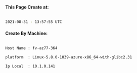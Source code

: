 
   
#### This Page Create at:

```bash

2021-08-31 - 13:57:55 UTC

```

#### Create By Machine:

```bash

Host Name : fv-az77-364

platform  : Linux-5.8.0-1039-azure-x86_64-with-glibc2.31

Ip Local  : 10.1.0.141

```

